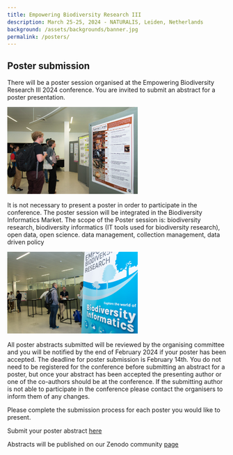 ```yaml
---
title: Empowering Biodiversity Research III
description: March 25-25, 2024 - NATURALIS, Leiden, Netherlands
background: /assets/backgrounds/banner.jpg
permalink: /posters/
---
```

## Poster submission

There will be a poster session organised at the Empowering Biodiversity Research III 2024 conference. You are invited to submit an abstract for a poster presentation. 

<p class="d-flex justify-content-around align-items-center">
   <img src="/assets/images/ebrposter1.png" width="300">
</p>

It is not necessary to present a poster in order to participate in the conference. The poster session will be integrated in the Biodiversity Informatics Market. The scope of the Poster session is: biodiversity research, biodiversity informatics (IT tools used for biodiversity research), open data, open science. data management, collection management, data driven policy

<p class="d-flex justify-content-around align-items-center">
   <img src="assets/images/ebr1.png" width="300">
</p>

All poster abstracts submitted will be reviewed by the organising committee and you will be notified by the end of February 2024 if your poster has been accepted. The deadline for poster submission is February 14th.
You do not need to be registered for the conference before submitting an abstract for a poster, but once your abstract has been accepted the presenting author or one of the co-authors should be at the conference.
If the submitting author is not able to participate in the conference please contact the organisers to inform them of any changes. 


Please complete the submission process for each poster you would like to present.

Submit your poster abstract [here](https://forms.gle/v4H9UHLpRMUAU4Y26)

Abstracts will be published on our Zenodo community [page](https://zenodo.org/communities/empoweringbiodiversityresearch?q=&l=list&p=1&s=10&sort=newest)
